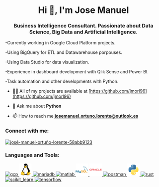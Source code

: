

<h1 align="center">Hi 👋, I'm Jose Manuel</h1>
<h3 align="center">Business Intelligence Consultant. Passionate about Data Science, Big Data and Artificial Intelligence.</h3>

-Currently working in Google Cloud Platform projects.

-Using BigQuery for ETL and Datawarehouse porpouses.

-Using Data Studio for data visualization.

-Experience in dashboard development with Qlik Sense and Power BI.

-Task automation and other developments with Python.

- 👨‍💻 All of my projects are available at [https://github.com/jmorl96](https://github.com/jmorl96)

- 💬 Ask me about **Python**

- 📫 How to reach me **josemanuel.ortuno.lorente@outlook.es**

<h3 align="left">Connect with me:</h3>
<p align="left">
<a href="https://linkedin.com/in/josé-manuel-ortuño-lorente-58abb9123" target="blank"><img align="center" src="https://cdn.jsdelivr.net/npm/simple-icons@3.0.1/icons/linkedin.svg" alt="josé-manuel-ortuño-lorente-58abb9123" height="30" width="40" /></a>
</p>

<h3 align="left">Languages and Tools:</h3>
<p align="left"> <a href="https://cloud.google.com" target="_blank"> <img src="https://www.vectorlogo.zone/logos/google_cloud/google_cloud-icon.svg" alt="gcp" width="40" height="40"/> </a> <a href="https://www.linux.org/" target="_blank"> <img src="https://raw.githubusercontent.com/devicons/devicon/master/icons/linux/linux-original.svg" alt="linux" width="40" height="40"/> </a> <a href="https://mariadb.org/" target="_blank"> <img src="https://www.vectorlogo.zone/logos/mariadb/mariadb-icon.svg" alt="mariadb" width="40" height="40"/> </a> <a href="https://www.mathworks.com/" target="_blank"> <img src="https://raw.githubusercontent.com/simple-icons/simple-icons/master/icons/mathworks.svg" alt="matlab" width="40" height="40"/> </a> <a href="https://www.mysql.com/" target="_blank"> <img src="https://raw.githubusercontent.com/devicons/devicon/master/icons/mysql/mysql-original-wordmark.svg" alt="mysql" width="40" height="40"/> </a> <a href="https://www.oracle.com/" target="_blank"> <img src="https://raw.githubusercontent.com/devicons/devicon/master/icons/oracle/oracle-original.svg" alt="oracle" width="40" height="40"/> </a> <a href="https://postman.com" target="_blank"> <img src="https://www.vectorlogo.zone/logos/getpostman/getpostman-icon.svg" alt="postman" width="40" height="40"/> </a> <a href="https://www.python.org" target="_blank"> <img src="https://raw.githubusercontent.com/devicons/devicon/master/icons/python/python-original.svg" alt="python" width="40" height="40"/> </a> <a href="https://www.https://rstudio.com/" target="_blank"> <img src="https://d33wubrfki0l68.cloudfront.net/08b39bfcd76ebaf8360ed9135a50a2348fe2ed83/75738/assets/img/logo-white.svg" alt="rust" width="40" height="40"/> </a> <a href="https://scikit-learn.org/" target="_blank"> <img src="https://upload.wikimedia.org/wikipedia/commons/0/05/Scikit_learn_logo_small.svg" alt="scikit_learn" width="40" height="40"/> </a> <a href="https://www.tensorflow.org" target="_blank"> <img src="https://www.vectorlogo.zone/logos/tensorflow/tensorflow-icon.svg" alt="tensorflow" width="40" height="40"/> </a> </p>

